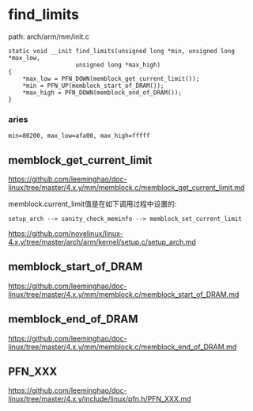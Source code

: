 find_limits
========================================

path: arch/arm/mm/init.c
```
static void __init find_limits(unsigned long *min, unsigned long *max_low,
                   unsigned long *max_high)
{
    *max_low = PFN_DOWN(memblock_get_current_limit());
    *min = PFN_UP(memblock_start_of_DRAM());
    *max_high = PFN_DOWN(memblock_end_of_DRAM());
}
```

### aries

```
min=80200, max_low=afa00, max_high=fffff
```

memblock_get_current_limit
----------------------------------------

https://github.com/leeminghao/doc-linux/tree/master/4.x.y/mm/memblock.c/memblock_get_current_limit.md

memblock.current_limit值是在如下调用过程中设置的:

```
setup_arch --> sanity_check_meminfo --> memblock_set_current_limit
```

https://github.com/novelinux/linux-4.x.y/tree/master/arch/arm/kernel/setup.c/setup_arch.md

memblock_start_of_DRAM
----------------------------------------

https://github.com/leeminghao/doc-linux/tree/master/4.x.y/mm/memblock.c/memblock_start_of_DRAM.md

memblock_end_of_DRAM
----------------------------------------

https://github.com/leeminghao/doc-linux/tree/master/4.x.y/mm/memblock.c/memblock_end_of_DRAM.md

PFN_XXX
----------------------------------------

https://github.com/leeminghao/doc-linux/tree/master/4.x.y/include/linux/pfn.h/PFN_XXX.md
